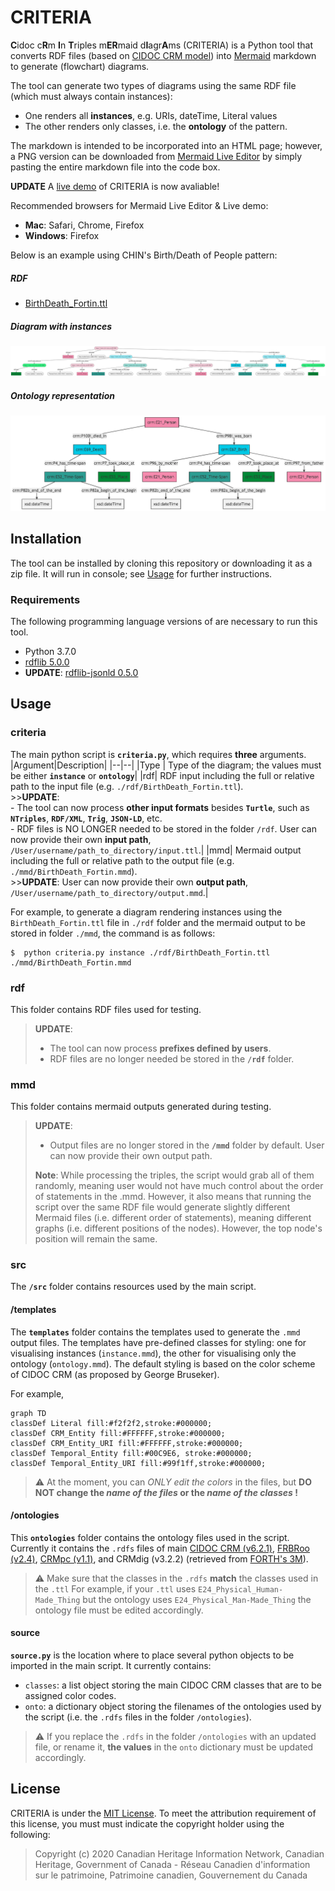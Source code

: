# CRITERIA

**C**idoc c**R**m **I**n **T**riples m**ER**maid d**I**agr**A**ms (CRITERIA) is a Python tool that converts RDF files (based on [CIDOC CRM model](http://www.cidoc-crm.org/)) into [Mermaid](https://mermaid-js.github.io/mermaid/#/) markdown to generate (flowchart) diagrams.

The tool can generate two types of diagrams using the same RDF file (which must always contain instances):
* One renders all **instances**, e.g. URIs, dateTime, Literal values
* The other renders only classes, i.e. the **ontology** of the pattern.

The markdown is intended to be incorporated into an HTML page; however, a PNG version can be downloaded from [Mermaid Live Editor](https://mermaid-js.github.io/mermaid-live-editor) by simply pasting the entire markdown file into the code box. 

**UPDATE** A [live demo](http://chinrcip.pythonanywhere.com/) of CRITERIA is now avaliable!

Recommended browsers for Mermaid Live Editor & Live demo:
* **Mac**: Safari, Chrome, Firefox
* **Windows**: Firefox

Below is an example using CHIN's Birth/Death of People pattern:

##### RDF
* [BirthDeath_Fortin.ttl](/rdf/BirthDeath_Fortin.ttl)

##### Diagram with instances
![Birth/Death of People pattern with instances](/docs/images/BirthDeath_Fortin.png)

##### Ontology representation
![Ontology of Birth/Death of People pattern ](/docs/images/BirthDeathOnto.png)

## Installation
The tool can be installed by cloning this repository or downloading it as a zip file.
It will run in console; see [Usage](#usage) for further instructions.

### Requirements
The following programming language versions of are necessary to run this tool.
- Python 3.7.0
- [rdflib 5.0.0](https://rdflib.readthedocs.io/en/stable/gettingstarted.html)
- **UPDATE**: [rdflib-jsonld 0.5.0](https://github.com/RDFLib/rdflib-jsonld)

## Usage

### criteria
The main python script is **`criteria.py`**, which requires **three** arguments.
|Argument|Description|
|--|--|
|Type | Type of the diagram; the values must be either **`instance`** or **`ontology`**|
|rdf|  RDF input including the full or relative path to the input file (e.g. `./rdf/BirthDeath_Fortin.ttl`).<br>>>**UPDATE**:<br>- The tool can now process **other input formats** besides **`Turtle`**, such as **`NTriples`**, **`RDF/XML`**, **`Trig`**, **`JSON-LD`**, etc.<br>- RDF files is NO LONGER needed to be  stored in the folder `/rdf`. User can now provide their own **input path**, `/User/username/path_to_directory/input.ttl`.|
|mmd|  Mermaid output including the full or relative path to the output file (e.g. `./mmd/BirthDeath_Fortin.mmd`).<br>>>**UPDATE**: User can now provide their own **output path**, `/User/username/path_to_directory/output.mmd`.|

For example, to generate a diagram rendering instances using the `BirthDeath_Fortin.ttl` file in `./rdf` folder and the mermaid output to be stored in folder `./mmd`, the command is as follows:
```shell
$  python criteria.py instance ./rdf/BirthDeath_Fortin.ttl ./mmd/BirthDeath_Fortin.mmd
```
### rdf
This folder contains RDF files used for testing.
> **UPDATE**:
> - The tool can now process **prefixes defined by users**.
> - RDF files are no longer needed be stored in the **`/rdf`** folder.

### mmd
This folder contains mermaid outputs generated during testing. 
> **UPDATE**:
> - Output files are no longer stored in the **`/mmd`** folder by default. User can now provide their own output path.
>
> **Note**: While processing the triples, the script would grab all of them randomly, meaning user would not have much control about the order of statements in the .mmd. However, it also means that running the script over the same RDF file would generate slightly different Mermaid files (i.e. different order of statements), meaning different graphs (i.e. different positions of the nodes). However, the top node's position will remain the same.

### src
The **`/src`** folder contains resources used by the main script.

#### /templates 
The **`templates`** folder contains the templates used to generate the `.mmd` output files. The templates have pre-defined classes for styling: one for visualising instances (`instance.mmd`), the other for visualising only the ontology (`ontology.mmd`). The default styling is based on the color scheme of CIDOC CRM (as proposed by George Bruseker).

For example,
```
graph TD
classDef Literal fill:#f2f2f2,stroke:#000000;
classDef CRM_Entity fill:#FFFFFF,stroke:#000000;
classDef CRM_Entity_URI fill:#FFFFFF,stroke:#000000;
classDef Temporal_Entity fill:#00C9E6, stroke:#000000;
classDef Temporal_Entity_URI fill:#99f1ff,stroke:#000000;
```
> :warning: At the moment, you can *ONLY edit the colors* in the files, but **DO NOT change the *name of the files* or the *name of the classes* !**

#### /ontologies
This **`ontologies`** folder contains the ontology files used in the script. Currently it contains the `.rdfs` files of main [CIDOC CRM (v6.2.1)](http://www.cidoc-crm.org/Version/version-6.2.1), [FRBRoo (v2.4)](http://www.cidoc-crm.org/frbroo/ModelVersion/frbroo-v.-2.4), [CRMpc (v1.1)](http://www.cidoc-crm.org/Version/version-6.2), and CRMdig (v3.2.2) (retrieved from [FORTH's 3M](https://isl.ics.forth.gr/3M/)).
> :warning: Make sure that the classes in the `.rdfs` **match** the classes used in the `.ttl`
> For example, if your `.ttl` uses `E24_Physical_Human-Made_Thing` but the ontology uses `E24_Physical_Man-Made_Thing` the ontology file must be edited accordingly.

#### source
**`source.py`** is the location where to place several python objects to be imported in the main script. It currently contains:
- `classes`: a list object storing the main CIDOC CRM classes that are to be assigned color codes.
- `onto`: a dictionary object storing the filenames of the ontologies used by the script (i.e. the `.rdfs` files in the folder `/ontologies`).
> :warning: If you replace the `.rdfs` in the folder `/ontologies` with an updated file, or rename it, **the values** in the `onto` dictionary must be updated accordingly.

## License

CRITERIA is under the [MIT License](https://github.com/chin-rcip/CRITERIA/blob/master/LICENSE). To meet the attribution requirement of this license, you must must indicate the copyright holder using the following:

> Copyright (c) 2020 Canadian Heritage Information Network, Canadian Heritage, Government of Canada - Réseau Canadien d'information sur le patrimoine, Patrimoine canadien, Gouvernement du Canada

